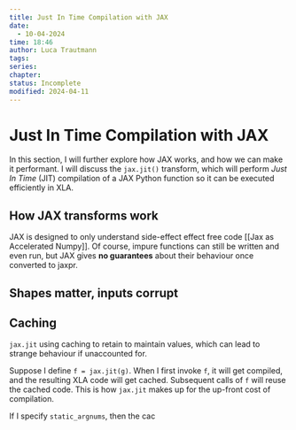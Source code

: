 ```yaml
---
title: Just In Time Compilation with JAX
date:
  - 10-04-2024
time: 18:46
author: Luca Trautmann
tags: 
series: 
chapter: 
status: Incomplete
modified: 2024-04-11
---
```

# Just In Time Compilation with JAX
In this section, I will further explore how JAX works, and how we can make it performant. I will discuss the `jax.jit()` transform, which will perform _Just In Time_ (JIT) compilation of a JAX Python function so it can be executed efficiently in XLA.

## How JAX transforms work
JAX is designed to only understand side-effect effect free code [[Jax as Accelerated Numpy]]. Of course, impure functions can still be written and even run, but JAX gives **no guarantees** about their behaviour once converted to jaxpr.

## Shapes matter, inputs corrupt

## Caching
`jax.jit` using caching to retain to maintain values, which can lead to strange behaviour if unaccounted for. 

Suppose I define `f = jax.jit(g)`. When I first invoke `f`, it will get compiled, and the resulting XLA code will get cached. Subsequent calls of `f` will reuse the cached code. This is how `jax.jit` makes up for the up-front cost of compilation.

If I specify `static_argnums`, then the cac
 

